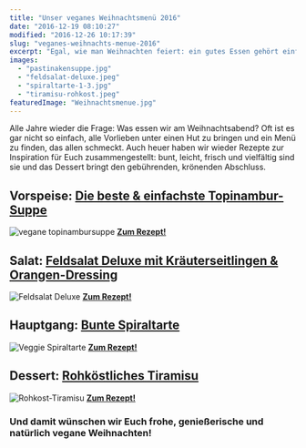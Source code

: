 ```yaml
---
title: "Unser veganes Weihnachtsmenü 2016"
date: "2016-12-19 08:10:27"
modified: "2016-12-26 10:17:39"
slug: "veganes-weihnachts-menue-2016"
excerpt: "Egal, wie man Weihnachten feiert: ein gutes Essen gehört einfach dazu! Dieses vegane Menü haben wir für heuer auserkoren. "
images:
  - "pastinakensuppe.jpg"
  - "feldsalat-deluxe.jpeg"
  - "spiraltarte-1-3.jpg"
  - "tiramisu-rohkost.jpeg"
featuredImage: "Weihnachtsmenue.jpg"
---
```


Alle Jahre wieder die Frage: Was essen wir am Weihnachtsabend? Oft ist es gar nicht so einfach, alle Vorlieben unter einen Hut zu bringen und ein Menü zu finden, das allen schmeckt. Auch heuer haben wir wieder Rezepte zur Inspiration für Euch zusammengestellt: bunt, leicht, frisch und vielfältig sind sie und das Dessert bringt den gebührenden, krönenden Abschluss.

## Vorspeise: [Die beste & einfachste Topinambur-Suppe](https://www.veganblatt.com/topinambur-suppe)

![vegane topinambursuppe](https://www.veganblatt.com/i/pastinakensuppe.jpg) [**Zum Rezept!**](https://www.veganblatt.com/topinambur-suppe)

## Salat: [Feldsalat Deluxe mit Kräuterseitlingen & Orangen-Dressing](https://www.veganblatt.com/feldsalat-deluxe-mit-kraeuterseitlingen-orangen-dressing)

![Feldsalat Deluxe](https://www.veganblatt.com/i/feldsalat-deluxe.jpeg) **[Zum Rezept!](https://www.veganblatt.com/feldsalat-deluxe-mit-kraeuterseitlingen-orangen-dressing)**

## Hauptgang: [Bunte Spiraltarte](https://www.veganblatt.com/bunte-spiral-tarte)

![Veggie Spiraltarte](https://www.veganblatt.com/i/spiraltarte-1-3.jpg) [**Zum Rezept!**](https://www.veganblatt.com/bunte-spiral-tarte)

## Dessert: [Rohköstliches Tiramisu](https://www.veganblatt.com/rohkost-tiramisu)

![Rohkost-Tiramisu](https://www.veganblatt.com/i/tiramisu-rohkost.jpeg) **[Zum Rezept!](https://www.veganblatt.com/rohkost-tiramisu)**

### Und damit wünschen wir Euch frohe, genießerische und natürlich vegane Weihnachten!